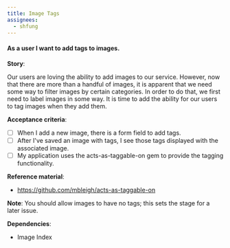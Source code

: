 ```yaml
---
title: Image Tags
assignees:
  - shfung
---
```


#### As a user I want to add tags to images.

__Story__:

Our users are loving the ability to add images to our service. However, now
that there are more than a handful of images, it is apparent that we need some
way to filter images by certain categories. In order to do that, we first need
to label images in some way. It is time to add the ability for our users to tag
images when they add them.

__Acceptance criteria__:
- [ ] When I add a new image, there is a form field to add tags.
- [ ] After I've saved an image with tags, I see those tags displayed with the
  associated image.
- [ ] My application uses the acts-as-taggable-on gem to provide the tagging
  functionality.

__Reference material__:
- https://github.com/mbleigh/acts-as-taggable-on

__Note__: You should allow images to have no tags; this sets the stage for a later issue.

__Dependencies__:
- Image Index
